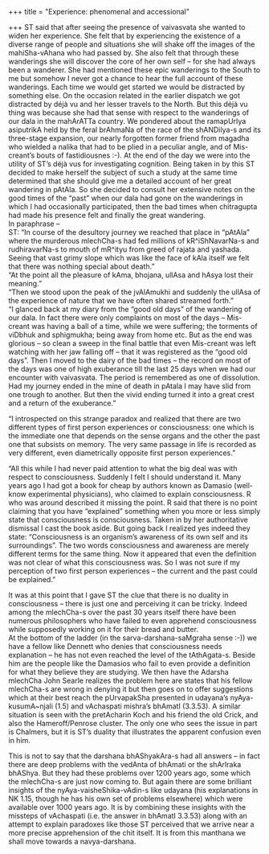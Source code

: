 +++
title = "Experience: phenomenal and accessional"

+++
ST said that after seeing the presence of vaivasvata she wanted to widen
her experience. She felt that by experiencing the existence of a diverse
range of people and situations she will shake off the images of the
mahiSha-vAhana who had passed by. She also felt that through these
wanderings she will discover the core of her own self – for she had
always been a wanderer. She had mentioned these epic wanderings to the
South to me but somehow I never got a chance to hear the full account of
these wanderings. Each time we would get started we would be distracted
by something else. On the occasion related in the earlier dispatch we
got distracted by déjà vu and her lesser travels to the North. But this
déjà vu thing was because she had that sense with respect to the
wanderings of our dala in the mahArATTa country. We pondered about the
ramapUrIya asiputrikA held by the feral brAhmaNa of the race of the
shANDilya-s and its three-stage expansion, our nearly forgotten former
friend from magadha who wielded a nalika that had to be plied in a
peculiar angle, and of Mis-creant’s bouts of fastidiousnes :-). At the
end of the day we were into the utility of ST’s déjà vus for
investigating cognition. Being taken in by this ST decided to make
herself the subject of such a study at the same time determined that she
should give me a detailed account of her great wandering in pAtAla. So
she decided to consult her extensive notes on the good times of the
“past” when our dala had gone on the wanderings in which I had
occasionally participated, then the bad times when chitragupta had made
his presence felt and finally the great wandering.  
In paraphrase –  
ST: “In course of the desultory journey we reached that place in
“pAtAla” where the murderous mlechCha-s had fed millions of
kR^iShNavarNa-s and rudhiravarNa-s to mouth of mR^ityu from greed of
rajata and yashada. Seeing that vast grimy slope which was like the face
of kAla itself we felt that there was nothing special about death.”  
“At the point all the pleasure of kAma, bhojana, ullAsa and hAsya lost
their meaning.”  
“Then we stood upon the peak of the jvAlAmukhi and suddenly the ullAsa
of the experience of nature that we have often shared streamed forth.”  
“I glanced back at my diary from the “good old days” of the wandering of
our dala. In fact there were only complaints on most of the days –
Mis-creant was having a ball of a time, while we were suffering; the
torments of viDbhuk and sphigmukha; being away from home etc. But as the
end was glorious – so clean a sweep in the final battle that even
Mis-creant was left watching with her jaw falling off – that it was
registered as the “good old days”. Then I moved to the dairy of the bad
times – the record on most of the days was one of high exuberance till
the last 25 days when we had our encounter with vaivasvata. The period
is remembered as one of dissolution. Had my journey ended in the mine of
death in pAtala I may have slid from one trough to another. But then the
vivid ending turned it into a great crest and a return of the
exuberance.”

“I introspected on this strange paradox and realized that there are two
different types of first person experiences or consciousness: one which
is the immediate one that depends on the sense organs and the other the
past one that subsists on memory. The very same passage in life is
recorded as very different, even diametrically opposite first person
experiences.”

“All this while I had never paid attention to what the big deal was with
respect to consciousness. Suddenly I felt I should understand it. Many
years ago I had got a book for cheap by authors known as Damasio
(well-know experimental physicians), who claimed to explain
consciousness. R who was around described it missing the point. R said
that there is no point claiming that you have “explained” something when
you more or less simply state that consciousness is consciousness. Taken
in by her authoritative dismissal I cast the book aside. But going back
I realized yes indeed they state: “Consciousness is an organism’s
awareness of its own self and its surroundings”. The two words
consciousness and awareness are merely different terms for the same
thing. Now it appeared that even the definition was not clear of what
this consciousness was. So I was not sure if my perception of two first
person experiences – the current and the past could be explained.”

It was at this point that I gave ST the clue that there is no duality in
consciousness – there is just one and perceiving it can be tricky.
Indeed among the mlechCha-s over the past 30 years itself there have
been numerous philosophers who have failed to even apprehend
consciousness while supposedly working on it for their bread and
butter.  
At the bottom of the ladder (in the sarva-darshana-saMgraha sense :-))
we have a fellow like Dennett who denies that consciousness needs
explanation – he has not even reached the level of the tAthAgata-s.
Beside him are the people like the Damasios who fail to even provide a
definition for what they believe they are studying. We then have the
Adarsha mlechCha John Searle realizes the problem here are states that
his fellow mlechCha-s are wrong in denying it but then goes on to offer
suggestions which at their best reach the pUrvapakSha presented in
udayana’s nyAya-kusumA\~njali (1.5) and vAchaspati mishra’s bhAmatI
(3.3.53). A similar situation is seen with the pretAcharin Koch and his
friend the old Crick, and also the Hameroff/Penrose cluster. The only
one who sees the issue in part is Chalmers, but it is ST’s duality that
illustrates the apparent confusion even in him.

This is not to say that the darshana bhAShyakAra-s had all answers – in
fact there are deep problems with the vedAnta of bhAmati or the
shArIraka bhAShya. But they had these problems over 1200 years ago, some
which the mlechCha-s are just now coming to. But again there are some
brilliant insights of the nyAya-vaisheShika-vAdin-s like udayana (his
explanations in NK 1.15, though he has his own set of problems
elsewhere) which were available over 1000 years ago. It is by combining
these insights with the missteps of vAchaspati (i.e. the answer in
bhAmatI 3.3.53) along with an attempt to explain paradoxes like those ST
perceived that we arrive near a more precise apprehension of the chit
itself. It is from this manthana we shall move towards a navya-darshana.

